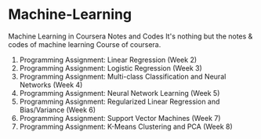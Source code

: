 # Machine-Learning
Machine Learning in Coursera Notes and Codes
It's nothing but the notes & codes of machine learning Course of coursera.

1. Programming Assignment: Linear Regression (Week 2)
2. Programming Assignment: Logistic Regression (Week 3)
3. Programming Assignment: Multi-class Classification and Neural Networks (Week 4)
5. Programming Assignment: Neural Network Learning (Week 5)
6. Programming Assignment: Regularized Linear Regression and Bias/Variance (Week 6)
7. Programming Assignment: Support Vector Machines (Week 7)
8. Programming Assignment: K-Means Clustering and PCA (Week 8)
